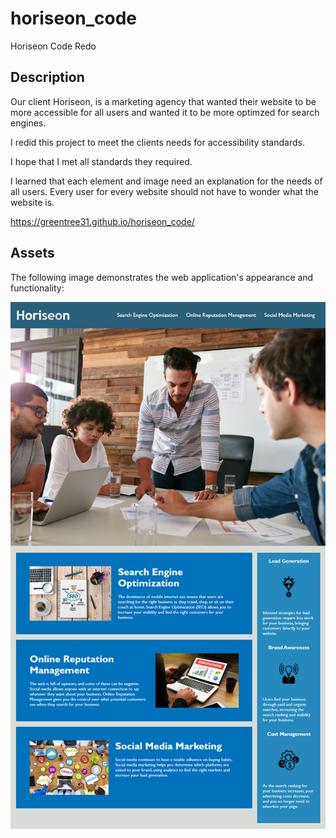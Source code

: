 # horiseon_code
Horiseon Code Redo

## Description

Our client Horiseon, is a marketing agency that wanted their website to be more accessible for all users and wanted it to be more optimzed for search engines. 

I redid this project to meet the clients needs for accessibility standards.

I hope that I met all standards they required.

I learned that each element and image need an explanation for the needs of all users. Every user for every website should not have to wonder what the website is. 

https://greentree31.github.io/horiseon_code/

## Assets

The following image demonstrates the web application's appearance and functionality:

![The final webpage view.](assets/images/01-html-css-git-homework-demo.png)
